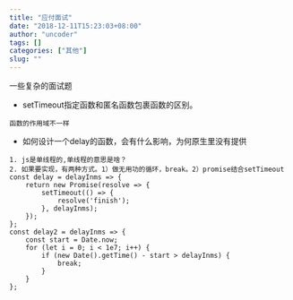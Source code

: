 ```yaml
---
title: "应付面试"
date: "2018-12-11T15:23:03+08:00"
author: "uncoder"
tags: []
categories: ["其他"]
slug: ""
---
```


一些复杂的面试题
<!--more-->

<!-- javascript -->
- setTimeout指定函数和匿名函数包裹函数的区别。

```
函数的作用域不一样
```
- 如何设计一个delay的函数，会有什么影响，为何原生里没有提供
```
1. js是单线程的,单线程的意思是啥？
2. 如果要实现，有两种方式。1）做无用功的循环，break。2）promise结合setTimeout
const delay = delayInms => {
    return new Promise(resolve => {
        setTimeout(() => {
            resolve('finish');
        }, delayInms);
    });
};
const delay2 = delayInms => {
    const start = Date.now;
    for (let i = 0; i < 1e7; i++) {
        if (new Date().getTime() - start > delayInms) {
            break;
        }
    }
};
```
